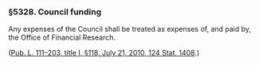 ### §5328. Council funding ###

Any expenses of the Council shall be treated as expenses of, and paid by, the Office of Financial Research.

([Pub. L. 111–203, title I, §118, July 21, 2010, 124 Stat. 1408](/statviewer.htm?volume=124&page=1408).)